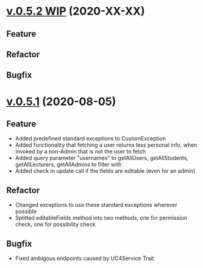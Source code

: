 # [v.0.5.2 WIP](https://github.com/upb-uc4/University-Credits-4.0/compare/user-v0.5.1...user-v0.5.2) (2020-XX-XX)
## Feature

## Refactor

## Bugfix

# [v.0.5.1](https://github.com/upb-uc4/University-Credits-4.0/compare/v0.5.0...user-v0.5.1) (2020-08-05)
## Feature
- Added predefined standard exceptions to CustomException
- Added functionality that fetching a user returns less personal info, when invoked by a non-Admin that is not the user to fetch
- Added query parameter "usernames" to getAllUsers, getAllStudents, getAllLecturers, getAllAdmins to filter with
- Added check in update call if the fields are editable (even for an admin)
## Refactor
- Changed exceptions to use these standard exceptions wherever possible
- Splitted editableFields method into two methods, one for permission check, one for possibility check
## Bugfix
- Fixed ambigous endpoints caused by UC4Service Trait
